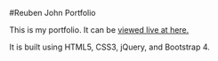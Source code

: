 #Reuben John Portfolio

This is my portfolio. It can be [viewed live at here.](https://reuben-john.github.io/.)

It is built using HTML5, CSS3, jQuery, and Bootstrap 4.